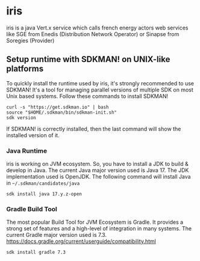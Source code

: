 # iris
iris is a java Vert.x service which calls french energy actors web services like SGE from Enedis (Distribution Network Operator) or Sinapse from Soregies (Provider)
## Setup runtime with SDKMAN! on UNIX-like platforms
To quickly install the runtime used by iris, it's strongly recommended to use SDKMAN!
It's a tool for managing parallel versions of multiple SDK on most Unix based systems.
Follow these commands to install SDKMAN!
```
curl -s "https://get.sdkman.io" | bash
source "$HOME/.sdkman/bin/sdkman-init.sh"
sdk version
```
If SDKMAN! is correctly installed, then the last command will show the installed version of it.
### Java Runtime
iris is working on JVM ecosystem. So, you have to install a JDK to build & develop in Java.
The current Java major version used is Java 17. The JDK implementation used is OpenJDK.
The following command will install Java in `~/.sdkman/candidates/java`
```
sdk install java 17.y.z-open
```
### Gradle Build Tool
The most popular Build Tool for JVM Ecosystem is Gradle. It provides a strong set of features and a high-level of integration in many systems.
The current Gradle major version used is 7.3. https://docs.gradle.org/current/userguide/compatibility.html
```
sdk install gradle 7.3
```
